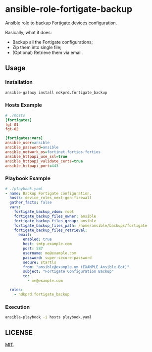 # ansible-role-fortigate-backup

Ansible role to backup Fortigate devices configuration.

Basically, what it does:
- Backup all the Fortigate configurations;
- Zip them into single file;
- (Optional) Retrieve them via email.

## Usage

### Installation

```bash
ansible-galaxy install ndkprd.fortigate_backup
```

### Hosts Example

```ini
# ./hosts
[fortigates]
fgt-01
fgt-02

[fortigates:vars]
ansible_user=ansible
ansible_password=ansible
ansible_network_os=fortinet.fortios.fortios
ansible_httpapi_use_ssl=true
ansible_httpapi_validate_certs=true
ansible_httpapi_port=443
```

### Playbook Example

```yaml
# ./playbook.yaml
- name: Backup Fortigate configuration.
  hosts: device_roles_next-gen-firewall
  gather_facts: false
  vars:
    fortigate_backup_vdom: root
    fortigate_backup_files_owner: ansible
    fortigate_backup_files_group: ansible
    fortigate_backup_files_path: /home/ansible/backups/fortigate
    fortigate_backup_files_retrieval:
      email:
        enabled: true
        host: smtp.example.com
        port: 587
        username: me@example.com
        password: super-secure-password
        secure: startls
        from: "ansible@example.om (EXAMPLE Ansible Bot)"
        subject: "Fortigate Configuration Backup"
        to:
          - me@example.com

  roles:
    - ndkprd.fortigate_backup
```

### Execution

```bash
ansible-playbook -i hosts playbook.yaml
```

## LICENSE

[MIT](LICENSE).
